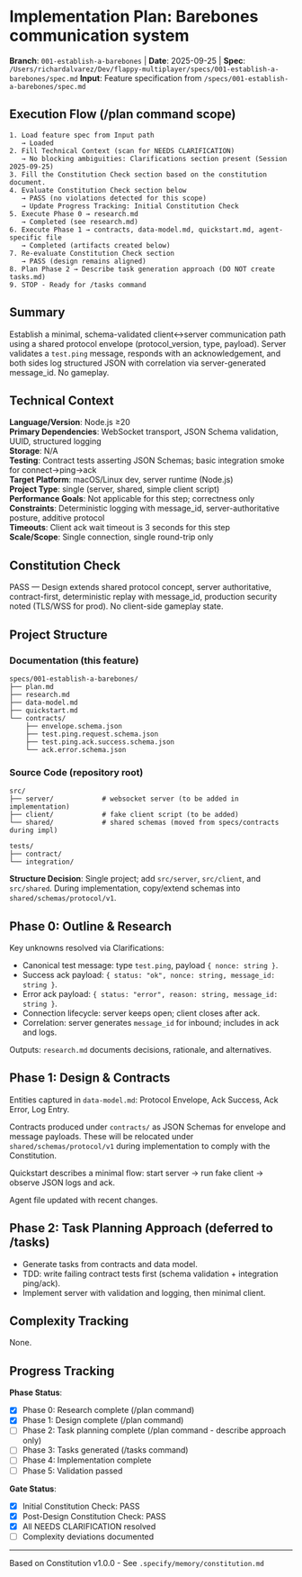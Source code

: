 # Implementation Plan: Barebones communication system

**Branch**: `001-establish-a-barebones` | **Date**: 2025-09-25 | **Spec**: `/Users/richardalvarez/Dev/flappy-multiplayer/specs/001-establish-a-barebones/spec.md`
**Input**: Feature specification from `/specs/001-establish-a-barebones/spec.md`

## Execution Flow (/plan command scope)
```
1. Load feature spec from Input path
   → Loaded
2. Fill Technical Context (scan for NEEDS CLARIFICATION)
   → No blocking ambiguities: Clarifications section present (Session 2025-09-25)
3. Fill the Constitution Check section based on the constitution document.
4. Evaluate Constitution Check section below
   → PASS (no violations detected for this scope)
   → Update Progress Tracking: Initial Constitution Check
5. Execute Phase 0 → research.md
   → Completed (see research.md)
6. Execute Phase 1 → contracts, data-model.md, quickstart.md, agent-specific file
   → Completed (artifacts created below)
7. Re-evaluate Constitution Check section
   → PASS (design remains aligned)
8. Plan Phase 2 → Describe task generation approach (DO NOT create tasks.md)
9. STOP - Ready for /tasks command
```

## Summary
Establish a minimal, schema-validated client↔server communication path using a shared protocol envelope (protocol_version, type, payload). Server validates a `test.ping` message, responds with an acknowledgement, and both sides log structured JSON with correlation via server-generated message_id. No gameplay.

## Technical Context
**Language/Version**: Node.js ≥20  
**Primary Dependencies**: WebSocket transport, JSON Schema validation, UUID, structured logging  
**Storage**: N/A  
**Testing**: Contract tests asserting JSON Schemas; basic integration smoke for connect→ping→ack  
**Target Platform**: macOS/Linux dev, server runtime (Node.js)  
**Project Type**: single (server, shared, simple client script)  
**Performance Goals**: Not applicable for this step; correctness only  
**Constraints**: Deterministic logging with message_id, server-authoritative posture, additive protocol  
**Timeouts**: Client ack wait timeout is 3 seconds for this step  
**Scale/Scope**: Single connection, single round-trip only

## Constitution Check
PASS — Design extends shared protocol concept, server authoritative, contract-first, deterministic replay with message_id, production security noted (TLS/WSS for prod). No client-side gameplay state.

## Project Structure

### Documentation (this feature)
```
specs/001-establish-a-barebones/
├── plan.md
├── research.md
├── data-model.md
├── quickstart.md
└── contracts/
    ├── envelope.schema.json
    ├── test.ping.request.schema.json
    ├── test.ping.ack.success.schema.json
    └── ack.error.schema.json
```

### Source Code (repository root)
```
src/
├── server/            # websocket server (to be added in implementation)
├── client/            # fake client script (to be added)
└── shared/            # shared schemas (moved from specs/contracts during impl)

tests/
├── contract/
└── integration/
```

**Structure Decision**: Single project; add `src/server`, `src/client`, and `src/shared`. During implementation, copy/extend schemas into `shared/schemas/protocol/v1`.

## Phase 0: Outline & Research
Key unknowns resolved via Clarifications:
- Canonical test message: type `test.ping`, payload `{ nonce: string }`.
- Success ack payload: `{ status: "ok", nonce: string, message_id: string }`.
- Error ack payload: `{ status: "error", reason: string, message_id: string }`.
- Connection lifecycle: server keeps open; client closes after ack.
- Correlation: server generates `message_id` for inbound; includes in ack and logs.

Outputs: `research.md` documents decisions, rationale, and alternatives.

## Phase 1: Design & Contracts
Entities captured in `data-model.md`: Protocol Envelope, Ack Success, Ack Error, Log Entry.

Contracts produced under `contracts/` as JSON Schemas for envelope and message payloads. These will be relocated under `shared/schemas/protocol/v1` during implementation to comply with the Constitution.

Quickstart describes a minimal flow: start server → run fake client → observe JSON logs and ack.

Agent file updated with recent changes.

## Phase 2: Task Planning Approach (deferred to /tasks)
- Generate tasks from contracts and data model.
- TDD: write failing contract tests first (schema validation + integration ping/ack).
- Implement server with validation and logging, then minimal client.

## Complexity Tracking
None.

## Progress Tracking
**Phase Status**:
- [x] Phase 0: Research complete (/plan command)
- [x] Phase 1: Design complete (/plan command)
- [ ] Phase 2: Task planning complete (/plan command - describe approach only)
- [ ] Phase 3: Tasks generated (/tasks command)
- [ ] Phase 4: Implementation complete
- [ ] Phase 5: Validation passed

**Gate Status**:
- [x] Initial Constitution Check: PASS
- [x] Post-Design Constitution Check: PASS
- [x] All NEEDS CLARIFICATION resolved
- [ ] Complexity deviations documented

---
Based on Constitution v1.0.0 - See `.specify/memory/constitution.md`

